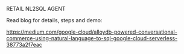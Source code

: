 RETAIL NL2SQL AGENT

Read blog for details, steps and demo:

https://medium.com/google-cloud/alloydb-powered-conversational-commerce-using-natural-language-to-sql-google-cloud-serverless-38773a2f7eac

